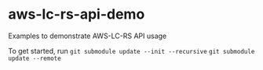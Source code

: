 # aws-lc-rs-api-demo
Examples to demonstrate AWS-LC-RS API usage

To get started, run `git submodule update --init --recursive`
`git submodule update --remote`